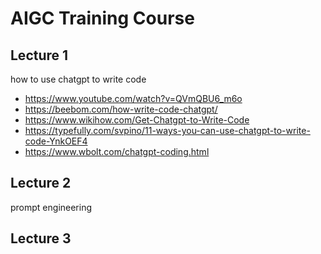 # AIGC Training Course

## Lecture 1

how to use chatgpt to write code

* https://www.youtube.com/watch?v=QVmQBU6_m6o
* https://beebom.com/how-write-code-chatgpt/
* https://www.wikihow.com/Get-Chatgpt-to-Write-Code
* https://typefully.com/svpino/11-ways-you-can-use-chatgpt-to-write-code-YnkOEF4
* https://www.wbolt.com/chatgpt-coding.html



## Lecture 2

prompt engineering



## Lecture 3

